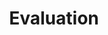 ---
linkTitle: "Evaluation"
title: "Evaluation"
weight: 30
manualLink: /docs/use-cases/
description: "Ensure the quality and performance of your AI/ML models with GKE's robust evaluation infrastructure. Deploy evaluation services and dashboards to monitor key metrics and track model performance. "
---